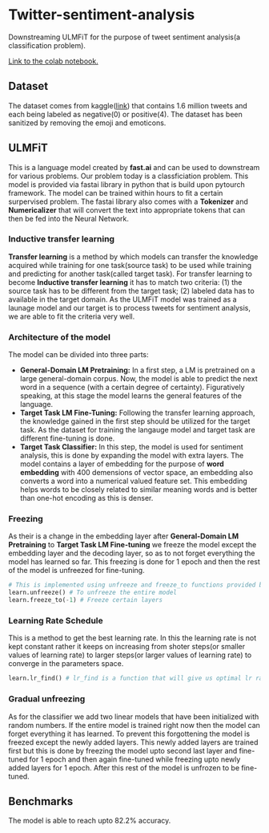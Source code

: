 # Twitter-sentiment-analysis
Downstreaming ULMFiT for the purpose of tweet sentiment analysis(a classification problem).

[Link to the colab notebook.](https://colab.research.google.com/drive/1ijcUtw5eQP66Mu4af_x6eNiVpEl8dcUM#scrollTo=9juKzwz8dw3q)

## Dataset
The dataset comes from kaggle([link](https://www.kaggle.com/kazanova/sentiment140)) that contains 1.6 million tweets and each being labeled as negative(0) or positive(4). The dataset has been sanitized by removing the emoji and emoticons.

## ULMFiT
This is a language model created by **fast.ai** and can be used to downstream for various problems. Our problem today is a classficiation problem. This model is provided via fastai library in python that is build upon pytourch framework. The model can be trained within hours to fit a certain surpervised problem. The fastai library also comes with a **Tokenizer** and **Numericalizer** that will convert the text into appropriate tokens that can then be fed into the Neural Network.
### Inductive transfer learning
**Transfer learning** is a method by which models can transfer the knowledge acquired while training for one task(source task) to be used while training and predicting for another task(called target task). For transfer learning to become **Inductive transfer learning** it has to match two criteria: (1) the source task has to be different from the target task; (2) labeled data has to available in the target domain. As the ULMFiT model was trained as a launage model and our target is to process tweets for sentiment analysis, we are able to fit the criteria very well.
### Architecture of the model
The model can be divided into three parts:
* **General-Domain LM Pretraining:** In a first step, a LM is pretrained on a large general-domain corpus. Now, the model is able to predict the next word in a sequence (with a certain degree of certainty). Figuratively speaking, at this stage the model learns the general features of the language.
* **Target Task LM Fine-Tuning:** Following the transfer learning approach, the knowledge gained in the first step should be utilized for the target task. As the dataset for training the langauge model and target task are different fine-tuning is done.
* **Target Task Classifier:** In this step, the model is used for sentiment analysis, this is done by expanding the model with extra layers.
The model contains a layer of embedding for the purpose of **word embedding** with 400 demensions of vector space, an embedding also converts a word into a numerical valued feature set. This embedding helps words to be closely related to similar meaning words and is better than one-hot encoding as this is denser.
### Freezing
As their is a change in the embedding layer after **General-Domain LM Pretraining** to **Target Task LM Fine-tuning** we freeze the model except the embedding layer and the decoding layer, so as to not forget everything the model has learned so far. This freezing is done for 1 epoch and then the rest of the model is unfreezed for fine-tuning.
```python
# This is implemented using unfreeze and freeze_to functions provided by fast.ai library
learn.unfreeze() # To unfreeze the entire model
learn.freeze_to(-1) # Freeze certain layers
```
### Learning Rate Schedule
This is a method to get the best learning rate. In this the learning rate is not kept constant rather it keeps on increasing from shoter steps(or smaller values of learning rate) to larger steps(or larger values of learning rate) to converge in the parameters space.
```python
learn.lr_find() # lr_find is a function that will give us optimal lr rate
```
### Gradual unfreezing
As for the classifier we add two linear models that have been initialized with random numbers. If the entire model is trained right now then the model can forget everything it has learned. To prevent this forgottening the model is freezed except the newly added layers. This newly added layers are trained first but this is done by freezing the model upto second last layer and fine-tuned for 1 epoch and then again fine-tuned while freezing upto newly added layers for 1 epoch. After this rest of the model is unfrozen to be fine-tuned.
## Benchmarks
The model is able to reach upto 82.2% accuracy.
